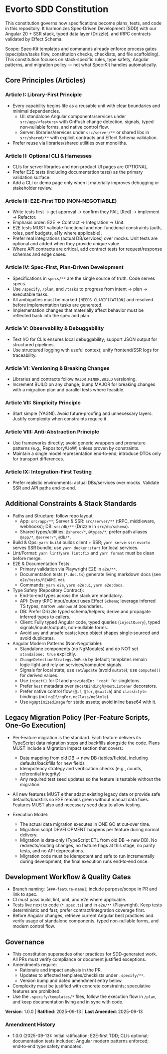 # Evorto SDD Constitution

This constitution governs how specifications become plans, tests, and code in this repository. It harmonizes Spec‑Driven Development (SDD) with our Angular 20 + SSR stack, typed data layer (Drizzle), and tRPC contracts validated by Effect Schema.

Scope: Spec‑Kit templates and commands already enforce process gates (spec/plan/tasks flow, constitution checks, checklists, and file scaffolding). This constitution focuses on stack‑specific rules, type safety, Angular patterns, and migration policy — not what Spec‑Kit handles automatically.

## Core Principles (Articles)

### Article I: Library‑First Principle

- Every capability begins life as a reusable unit with clear boundaries and minimal dependencies.
  - UI: standalone Angular components/services under `src/app/<feature>` with OnPush change detection, signals, typed non‑nullable forms, and native control flow.
  - Server: libraries/services under `src/server/**` or shared libs in `src/shared/**` with explicit contracts and Effect Schema validation.
- Prefer reuse via libraries/shared utilities over monoliths.

### Article II: Optional CLI & Harnesses

- CLIs for server libraries and non‑product UI pages are OPTIONAL.
- Prefer E2E tests (including documentation tests) as the primary validation surface.
- Add a CLI or demo page only when it materially improves debugging or stakeholder review.

### Article III: E2E‑First TDD (NON‑NEGOTIABLE)

- Write tests first → get approval → confirm they FAIL (Red) → implement → Refactor.
- Emphasis order: E2E → Contract → Integration → Unit.
- E2E tests MUST validate functional and non‑functional constraints (auth, roles, perf budgets, a11y where applicable).
- Prefer real integrations (actual DB/services) over mocks. Unit tests are optional and added when they provide unique value.
- Where API contracts are critical, add contract tests for request/response schemas and edge cases.

### Article IV: Spec‑First, Plan‑Driven Development

- Specifications in `specs/**` are the single source of truth. Code serves specs.
- Use `/specify`, `/plan`, and `/tasks` to progress from intent → plan → executable tasks.
- All ambiguities must be marked `[NEEDS CLARIFICATION]` and resolved before implementation tasks are generated.
- Implementation changes that materially affect behavior must be reflected back into the spec and plan.

### Article V: Observability & Debuggability

- Text I/O for CLIs ensures local debuggability; support JSON output for structured pipelines.
- Use structured logging with useful context; unify frontend/SSR logs for traceability.

### Article VI: Versioning & Breaking Changes

- Libraries and contracts follow `MAJOR.MINOR.BUILD` versioning.
- Increment BUILD on any change; bump MAJOR for breaking changes with a migration plan and parallel tests where feasible.

### Article VII: Simplicity Principle

- Start simple (YAGNI). Avoid future‑proofing and unnecessary layers. Justify complexity when constraints require it.

### Article VIII: Anti‑Abstraction Principle

- Use frameworks directly; avoid generic wrappers and premature patterns (e.g., Repository/UoW) unless proven by constraints.
- Maintain a single model representation end‑to‑end; introduce DTOs only for transport differences.

### Article IX: Integration‑First Testing

- Prefer realistic environments: actual DBs/services over mocks. Validate SSR and API paths end‑to‑end.

## Additional Constraints & Stack Standards

- Paths and Structure: follow repo layout
  - App: `src/app/**`; Server & SSR: `src/server/**` (tRPC, middleware, webhooks); DB: `src/db/**` (Drizzle in `src/db/schema`).
  - Shared types/utilities: `@shared/*`, `@types/*`; prefer path aliases `@app/*`, `@server/*`, `@db/*`.
- Build & Ops: `yarn build` builds client + SSR; `yarn serve:ssr:evorto` serves SSR bundle; use `yarn docker:start` for local services.
- Lint/Format: `yarn lint`/`yarn lint:fix` and `yarn format` must be clean before merge.
- E2E & Documentation Tests:
  - Primary validation via Playwright E2E in `e2e/**`.
  - Documentation tests (`*.doc.ts`) generate living markdown docs (see `e2e/tests/README.md`).
  - Commands: `yarn e2e`, `yarn e2e:ui`, `yarn e2e:docs`.
- Type Safety (Repository Contract):
  - End‑to‑end types across the stack are mandatory.
  - API: Every tRPC input/output uses Effect `Schema`; leverage inferred TS types; narrow `unknown` at boundaries.
  - DB: Prefer Drizzle typed schema/helpers; derive and propagate inferred types to callers.
  - Client: Fully typed Angular code, typed queries (`injectQuery`), typed signals/inputs/outputs, non‑nullable forms.
  - Avoid `any` and unsafe casts; keep object shapes single‑sourced and avoid duplicates.
- Angular Modern Patterns (Non‑Negotiable):
  - Standalone components (no NgModules) and do NOT set `standalone: true` explicitly.
  - `ChangeDetectionStrategy.OnPush` by default; templates remain logic‑light and rely on services/computed signals.
  - Signals for local state; use `set`/`update` (avoid `mutate`); use `computed()` for derived values.
  - Use `inject()` for DI and `providedIn: 'root'` for singletons.
  - Prefer `host` metadata over `@HostBinding`/`@HostListener` decorators.
  - Prefer native control flow (`@if`, `@for`, `@switch`) and `class`/`style` bindings (not `ngIf/ngFor`, `ngClass/ngStyle`).
  - Use `NgOptimizedImage` for static assets; avoid inline base64 with it.

## Legacy Migration Policy (Per‑Feature Scripts, One‑Go Execution)

- Per‑Feature migration is the standard. Each feature delivers its TypeScript data migration steps and backfills alongside the code. Plans MUST include a Migration Impact section that covers:
  - Data mapping from old DB → new DB (tables/fields), including defaults/backfills for new fields
  - Idempotency strategy and verification checks (e.g., counts, referential integrity)
  - Any required test seed updates so the feature is testable without the migration

- All new features MUST either adapt existing legacy data or provide safe defaults/backfills so E2E remains green without manual data fixes. Features MUST also add necessary seed data to allow testing.

- Execution Model:
  - The actual data migration executes in ONE GO at cut‑over time.
  - Migration script DEVELOPMENT happens per feature during normal delivery.
  - Migration is data‑only (TypeScript ETL from old DB → new DB). No redirects/routing changes, no feature flags at this stage, no parity tests, and no API deprecations.
  - Migration code must be idempotent and safe to run incrementally during development; the final execution runs end‑to‑end once.

## Development Workflow & Quality Gates

- Branch naming: `[###-feature-name]`; include purpose/scope in PR and link to spec.
- CI must pass build, lint, unit, and e2e where applicable.
- Tests live next to code (`*.spec.ts`) and in `e2e/**` (Playwright). Keep tests deterministic and fast; prefer contract/integration coverage first.
- Before Angular changes, retrieve current Angular best practices and verify usage of standalone components, typed non‑nullable forms, and modern control flow.

## Governance

- This constitution supersedes other practices for SDD‑generated work. All PRs must verify compliance or document justified exceptions.
- Amendments require:
  - Rationale and impact analysis in the PR.
  - Updates to affected templates/checklists under `.specify/**`.
  - Version bump and dated amendment entry below.
- Complexity must be justified with concrete constraints; speculative features are prohibited.
- Use the `.specify/templates/*` files, follow the execution flow in `/plan`, and keep documentation living and in sync with code.

**Version**: 1.0.0 | **Ratified**: 2025-09-13 | **Last Amended**: 2025-09-13

### Amendment History

- 1.0.0 (2025-09-13): Initial ratification; E2E‑first TDD; CLIs optional; documentation tests included; Angular modern patterns enforced; end‑to‑end type safety mandated.

